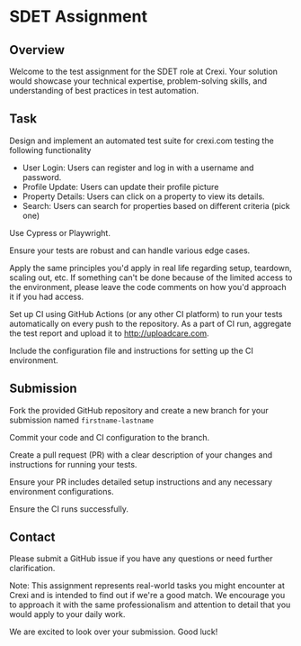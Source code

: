 # SDET Assignment

## Overview

Welcome to the test assignment for the SDET role at Crexi.
Your solution would showcase your technical expertise, problem-solving skills, and understanding of best practices in test automation.

## Task

Design and implement an automated test suite for crexi.com testing the following functionality

- User Login: Users can register and log in with a username and password.
- Profile Update: Users can update their profile picture
- Property Details: Users can click on a property to view its details.
- Search: Users can search for properties based on different criteria (pick one)

Use Cypress or Playwright.

Ensure your tests are robust and can handle various edge cases.

Apply the same principles you'd apply in real life regarding setup, teardown, scaling out, etc. If something can't be done because of the limited access to the environment, please leave the code comments on how you'd approach it if you had access.

Set up CI using GitHub Actions (or any other CI platform) to run your tests automatically on every push to the repository.
As a part of CI run, aggregate the test report and upload it to http://uploadcare.com.

Include the configuration file and instructions for setting up the CI environment.

## Submission

Fork the provided GitHub repository and create a new branch for your submission named `firstname-lastname`

Commit your code and CI configuration to the branch.

Create a pull request (PR) with a clear description of your changes and instructions for running your tests.

Ensure your PR includes detailed setup instructions and any necessary environment configurations.

Ensure the CI runs successfully.

## Contact

Please submit a GitHub issue if you have any questions or need further clarification.

Note:
This assignment represents real-world tasks you might encounter at Crexi and is intended to find out if we're a good match. We encourage you to approach it with the same professionalism and attention to detail that you would apply to your daily work.

We are excited to look over your submission. Good luck!
